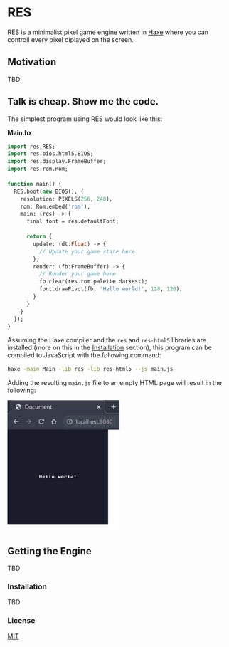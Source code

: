 # RES

RES is a minimalist pixel game engine written in [Haxe] where you can controll every pixel diplayed on the screen.

## Motivation

TBD

## Talk is cheap. Show me the code.

The simplest program using RES would look like this:

**Main.hx**:
```haxe
import res.RES;
import res.bios.html5.BIOS;
import res.display.FrameBuffer;
import res.rom.Rom;

function main() {
  RES.boot(new BIOS(), {
    resolution: PIXELS(256, 240),
    rom: Rom.embed('rom'),
    main: (res) -> {
      final font = res.defaultFont;

      return {
        update: (dt:Float) -> {
          // Update your game state here
        },
        render: (fb:FrameBuffer) -> {
          // Render your game here
          fb.clear(res.rom.palette.darkest);
          font.drawPivot(fb, 'Hello world!', 128, 120);
        }
      }
    }
  });
}
```

Assuming the Haxe compiler and the `res` and `res-html5` libraries are installed (more on this in the [Installation](#installation) section), this program can be compiled to JavaScript with the following command:

```bash
haxe -main Main -lib res -lib res-html5 --js main.js
```

Adding the resulting `main.js` file to an empty HTML page will result in the following:

<img src="./doc/imgs/html5-simple-run.png" width="50%" height="50%" />

## Getting the Engine

TBD

### Installation

TBD

### License

[MIT](./LICENSE)

[Haxe]: https://haxe.org/